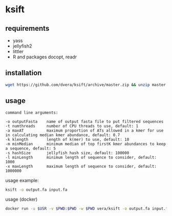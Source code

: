 # ksift

## requirements
- yass
- jellyfish2
- littler
- R and packages docopt, readr

## installation
```bash
wget https://github.com/dvera/ksift/archive/master.zip && unzip master.zip
```

## usage
```
command line arguments:

-o outputFasta    name of output fasta file to put filtered sequences
-t numthreads     number of CPU threads to use, default: 1
-a maxAT          maximum proportion of ATs allowed in a kmer for use in calculating median kmer abundance, default: 0.7
-k klength        length of k(mer) to use, default: 10
-m minMedian      minimum median of top firstK kmer abundances to keep a sequence, default: 5
-s hashSize       jellyfish hash size, default: 100000
-l minLength      minimum length of sequence to consider, default: 1000
-x maxLength      maximum length of sequence to consider, default: 1000000
```

usage example:
```bash
ksift -o output.fa input.fa
```

usage (docker)
```bash
docker run -u $USR -v $PWD:$PWD -w $PWD vera/ksift -o output.fa input.fa
```


